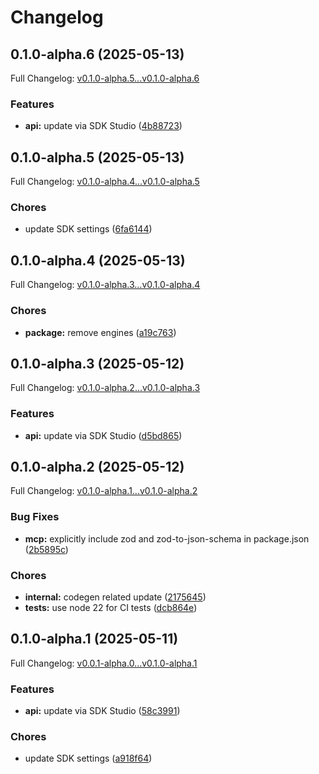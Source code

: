 # Changelog

## 0.1.0-alpha.6 (2025-05-13)

Full Changelog: [v0.1.0-alpha.5...v0.1.0-alpha.6](https://github.com/eesuhn/coingecko-typescript/compare/v0.1.0-alpha.5...v0.1.0-alpha.6)

### Features

* **api:** update via SDK Studio ([4b88723](https://github.com/eesuhn/coingecko-typescript/commit/4b887237320e716d0c0ca347d1426838ca7877c2))

## 0.1.0-alpha.5 (2025-05-13)

Full Changelog: [v0.1.0-alpha.4...v0.1.0-alpha.5](https://github.com/eesuhn/coingecko-typescript/compare/v0.1.0-alpha.4...v0.1.0-alpha.5)

### Chores

* update SDK settings ([6fa6144](https://github.com/eesuhn/coingecko-typescript/commit/6fa6144e457dafcaa7422b318fe1986541ee8cfd))

## 0.1.0-alpha.4 (2025-05-13)

Full Changelog: [v0.1.0-alpha.3...v0.1.0-alpha.4](https://github.com/eesuhn/coingecko-typescript/compare/v0.1.0-alpha.3...v0.1.0-alpha.4)

### Chores

* **package:** remove engines ([a19c763](https://github.com/eesuhn/coingecko-typescript/commit/a19c76382e4f2da9d09357ea7c23d1e9bddef711))

## 0.1.0-alpha.3 (2025-05-12)

Full Changelog: [v0.1.0-alpha.2...v0.1.0-alpha.3](https://github.com/eesuhn/coingecko-typescript/compare/v0.1.0-alpha.2...v0.1.0-alpha.3)

### Features

* **api:** update via SDK Studio ([d5bd865](https://github.com/eesuhn/coingecko-typescript/commit/d5bd8650f59280cc4fb3f3e9b3569af9507c5c10))

## 0.1.0-alpha.2 (2025-05-12)

Full Changelog: [v0.1.0-alpha.1...v0.1.0-alpha.2](https://github.com/eesuhn/coingecko-typescript/compare/v0.1.0-alpha.1...v0.1.0-alpha.2)

### Bug Fixes

* **mcp:** explicitly include zod and zod-to-json-schema in package.json ([2b5895c](https://github.com/eesuhn/coingecko-typescript/commit/2b5895c98ba09f0c8ba66f3edb224a1551500ccf))


### Chores

* **internal:** codegen related update ([2175645](https://github.com/eesuhn/coingecko-typescript/commit/2175645c83c160f547e190952ca3468ef16510ad))
* **tests:** use node 22 for CI tests ([dcb864e](https://github.com/eesuhn/coingecko-typescript/commit/dcb864e11e0fd3f65f6f9092c4e03700671ebdca))

## 0.1.0-alpha.1 (2025-05-11)

Full Changelog: [v0.0.1-alpha.0...v0.1.0-alpha.1](https://github.com/eesuhn/coingecko-typescript/compare/v0.0.1-alpha.0...v0.1.0-alpha.1)

### Features

* **api:** update via SDK Studio ([58c3991](https://github.com/eesuhn/coingecko-typescript/commit/58c399129d35ca69af2ce5584041cbb63c99e46b))


### Chores

* update SDK settings ([a918f64](https://github.com/eesuhn/coingecko-typescript/commit/a918f645b9f4a46ba940163a117341efe4e0d072))
